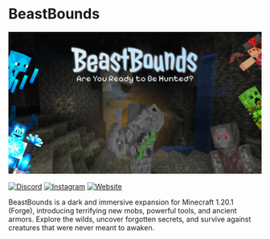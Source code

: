 # BeastBounds

![Banner](https://raw.githubusercontent.com/TheNovaStudios/beastbounds/refs/heads/main/banner.png)

[![Discord](https://img.shields.io/badge/Discord-5865F2?style=for-the-badge&logo=discord&logoColor=white)](https://discord.gg/jZTQfewZnY)
[![Instagram](https://img.shields.io/badge/Instagram-E4405F?style=for-the-badge&logo=instagram&logoColor=white)](https://www.instagram.com/thenovastudios/)
[![Website](https://img.shields.io/badge/website-000000?style=for-the-badge&logo=About.me&logoColor=white)](https://thenovastudios.github.io/)


BeastBounds is a dark and immersive expansion for Minecraft 1.20.1 (Forge), introducing terrifying new mobs, powerful tools, and ancient armors. Explore the wilds, uncover forgotten secrets, and survive against creatures that were never meant to awaken.
